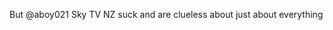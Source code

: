 <!--
id: 213365063
link: http://kevinisom.info/post/213365063/but-aboy021-sky-tv-nz-suck-and-are-clueless-about
slug: but-aboy021-sky-tv-nz-suck-and-are-clueless-about
date: Thu Oct 15 2009 15:02:06 GMT+1300 (NZDT)
raw: {"blog_name":"kevinisom","id":213365063,"post_url":"http://kevinisom.info/post/213365063/but-aboy021-sky-tv-nz-suck-and-are-clueless-about","slug":"but-aboy021-sky-tv-nz-suck-and-are-clueless-about","type":"text","date":"2009-10-15 02:02:06 GMT","timestamp":1255572126,"state":"published","format":"html","reblog_key":"gpflP4Io","tags":[],"short_url":"http://tmblr.co/Zw68YyCjx57","highlighted":[],"feed_item":"http://twitter.com/kev_nz/statuses/4852249751","from_feed_id":"650289","note_count":0,"title":null,"body":"<p>But @aboy021 Sky TV NZ suck and are clueless about just about everything</p>"}
publish: 2009-10-015
tags: 
title: null
-->


But @aboy021 Sky TV NZ suck and are clueless about just about everything


